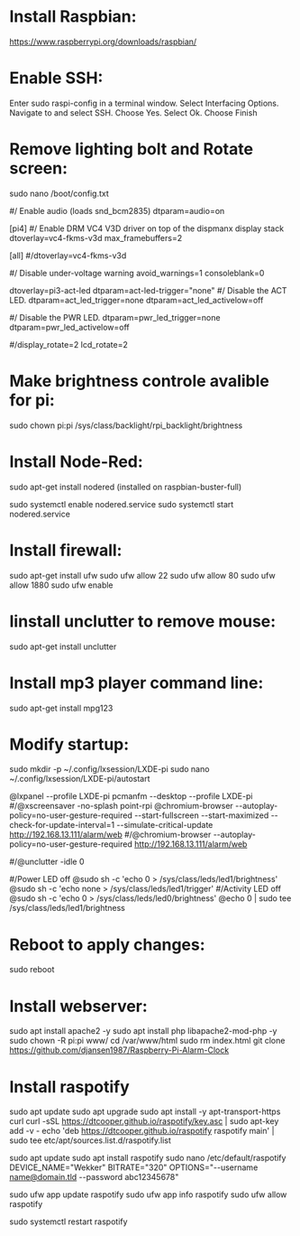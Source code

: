 # Install Raspbian:
https://www.raspberrypi.org/downloads/raspbian/

# Enable SSH:
Enter sudo raspi-config in a terminal window.
Select Interfacing Options.
Navigate to and select SSH.
Choose Yes.
Select Ok.
Choose Finish

# Remove lighting bolt and Rotate screen:
sudo nano /boot/config.txt

#/ Enable audio (loads snd_bcm2835)
dtparam=audio=on

[pi4]
#/ Enable DRM VC4 V3D driver on top of the dispmanx display stack
dtoverlay=vc4-fkms-v3d
max_framebuffers=2

[all]
#/dtoverlay=vc4-fkms-v3d

#/ Disable under-voltage warning
avoid_warnings=1
consoleblank=0

dtoverlay=pi3-act-led
dtparam=act-led-trigger="none"
#/ Disable the ACT LED.
dtparam=act_led_trigger=none
dtparam=act_led_activelow=off

#/ Disable the PWR LED.
dtparam=pwr_led_trigger=none
dtparam=pwr_led_activelow=off

#/display_rotate=2
lcd_rotate=2

# Make brightness controle avalible for pi:
sudo chown pi:pi /sys/class/backlight/rpi_backlight/brightness

# Install Node-Red:
sudo apt-get install nodered (installed on raspbian-buster-full)

sudo systemctl enable nodered.service
sudo systemctl start nodered.service

# Install firewall:
sudo apt-get install ufw
sudo ufw allow 22
sudo ufw allow 80
sudo ufw allow 1880
sudo ufw enable

# Iinstall unclutter to remove mouse:
sudo apt-get install unclutter

# Install mp3 player command line:
sudo apt-get install mpg123

# Modify startup:
sudo mkdir -p  ~/.config/lxsession/LXDE-pi
sudo nano ~/.config/lxsession/LXDE-pi/autostart

@lxpanel --profile LXDE-pi
pcmanfm --desktop --profile LXDE-pi
#/@xscreensaver -no-splash
point-rpi
@chromium-browser --autoplay-policy=no-user-gesture-required --start-fullscreen --start-maximized --check-for-update-interval=1 --simulate-critical-update http://192.168.13.111/alarm/web
#/@chromium-browser --autoplay-policy=no-user-gesture-required http://192.168.13.111/alarm/web

#/@unclutter -idle 0

#/Power LED off
@sudo sh -c 'echo 0 > /sys/class/leds/led1/brightness'
@sudo sh -c 'echo none > /sys/class/leds/led1/trigger'
#/Activity LED off
@sudo sh -c 'echo 0 > /sys/class/leds/led0/brightness'
@echo 0 | sudo tee /sys/class/leds/led1/brightness

# Reboot to apply changes:
sudo reboot

# Install webserver:
sudo apt install apache2 -y
sudo apt install php libapache2-mod-php -y
sudo chown -R pi:pi www/
cd /var/www/html
sudo rm index.html
git clone https://github.com/djansen1987/Raspberry-Pi-Alarm-Clock

# Install raspotify
sudo apt update
sudo apt upgrade
sudo apt install -y apt-transport-https curl
curl -sSL https://dtcooper.github.io/raspotify/key.asc | sudo apt-key add -v -
echo 'deb https://dtcooper.github.io/raspotify raspotify main' | sudo tee etc/apt/sources.list.d/raspotify.list

sudo apt update
sudo apt install raspotify
sudo nano /etc/default/raspotify
DEVICE_NAME="Wekker"
BITRATE="320"
OPTIONS="--username name@domain.tld --password abc12345678"

sudo ufw app update raspotify
sudo ufw app info raspotify
sudo ufw allow raspotify

sudo systemctl restart raspotify
